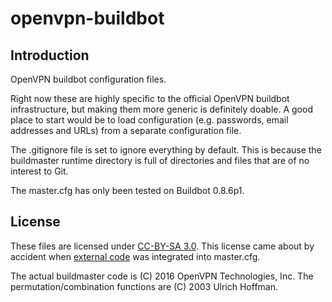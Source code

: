 # openvpn-buildbot

## Introduction

OpenVPN buildbot configuration files.

Right now these are highly specific to the official OpenVPN buildbot 
infrastructure, but making them more generic is definitely doable. A good place 
to start would be to load configuration (e.g. passwords, email addresses and 
URLs) from a separate configuration file.

The .gitignore file is set to ignore everything by default. This is because the 
buildmaster runtime directory is full of directories and files that are of no 
interest to Git.

The master.cfg has only been tested on Buildbot 0.8.6p1.

## License

These files are licensed under [CC-BY-SA 3.0](http://code.activestate.com/help/terms).
This license came about by accident when [external code](http://code.activestate.com/recipes/190465)
was integrated into master.cfg.

The actual buildmaster code is (C) 2016 OpenVPN Technologies, Inc. The 
permutation/combination functions are (C) 2003 Ulrich Hoffman.
